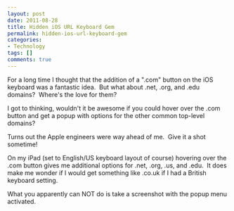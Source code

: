 ```yaml
---
layout: post
date: 2011-08-28
title: Hidden iOS URL Keyboard Gem
permalink: hidden-ios-url-keyboard-gem
categories:
- Technology
tags: []
comments: true
---
```

For a long time I thought that the addition of a ".com" button on the iOS keyboard was a fantastic idea.  But what about .net, .org, and .edu domains?  Where's the love for them?

I got to thinking, wouldn't it be awesome if you could hover over the .com button and get a popup with options for the other common top-level domains?

Turns out the Apple engineers were way ahead of me.  Give it a shot sometime!

On my iPad (set to English/US keyboard layout of course) hovering over the .com button gives me additional options for .net, .org, .us, and .edu.  It does make me wonder if I would get something like .co.uk if I had a British keyboard setting.

What you apparently can NOT do is take a screenshot with the popup menu activated.
